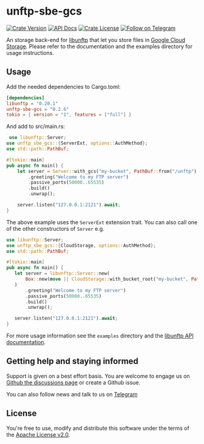 # unftp-sbe-gcs

[![Crate Version](https://img.shields.io/crates/v/unftp-sbe-gcs.svg)](https://crates.io/crates/unftp-sbe-gcs)
[![API Docs](https://docs.rs/unftp-sbe-gcs/badge.svg)](https://docs.rs/unftp-sbe-gcs)
[![Crate License](https://img.shields.io/crates/l/unftp-sbe-gcs.svg)](https://crates.io/crates/unftp-sbe-gcs)
[![Follow on Telegram](https://img.shields.io/badge/Follow%20on-Telegram-brightgreen.svg)](https://t.me/unftp)

An storage back-end for [libunftp](https://github.com/bolcom/libunftp) that let you store files
in [Google Cloud Storage](https://cloud.google.com/storage).
Please refer to the documentation and the examples directory for usage instructions.

## Usage

Add the needed dependencies to Cargo.toml:

 ```toml
 [dependencies]
libunftp = "0.20.1"
unftp-sbe-gcs = "0.2.6"
tokio = { version = "1", features = ["full"] }
 ```

And add to src/main.rs:

```rust
 use libunftp::Server;
use unftp_sbe_gcs::{ServerExt, options::AuthMethod};
use std::path::PathBuf;

#[tokio::main]
pub async fn main() {
    let server = Server::with_gcs("my-bucket", PathBuf::from("/unftp"), AuthMethod::WorkloadIdentity(None))
        .greeting("Welcome to my FTP server")
        .passive_ports(50000..65535)
        .build()
        .unwrap();

    server.listen("127.0.0.1:2121").await;
}
 ```

The above example uses the `ServerExt` extension trait. You can also call one of the other constructors of `Server` e.g.

 ```rust
 use libunftp::Server;
use unftp_sbe_gcs::{CloudStorage, options::AuthMethod};
use std::path::PathBuf;

#[tokio::main]
pub async fn main() {
    let server = libunftp::Server::new(
        Box::new(move || CloudStorage::with_bucket_root("my-bucket", PathBuf::from("/ftp-root"), AuthMethod::WorkloadIdentity(None)))
    )
        .greeting("Welcome to my FTP server")
        .passive_ports(50000..65535)
        .build()
        .unwrap();

    server.listen("127.0.0.1:2121").await;
}
 ```

For more usage information see the `examples` directory and
the [libunftp API documentation](https://docs.rs/libunftp/latest/libunftp/).

## Getting help and staying informed

Support is given on a best effort basis. You are welcome to engage us
on [Github the discussions page](https://github.com/bolcom/libunftp/discussions)
or create a Github issue.

You can also follow news and talk to us on [Telegram](https://t.me/unftp)

## License

You're free to use, modify and distribute this software under the terms of
the [Apache License v2.0](http://www.apache.org/licenses/LICENSE-2.0).
